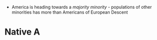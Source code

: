 - America is heading towards a *majority minority* - populations of other minorities has more than Americans of European Descent

# Native A